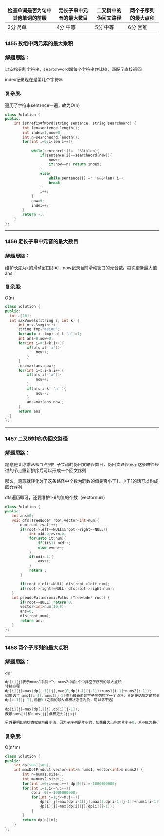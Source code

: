 

| 检查单词是否为句中其他单词的前缀 | 定长子串中元音的最大数目 | 二叉树中的伪回文路径 | 两个子序列的最大点积 |
| -------------------------------- | ------------------------ | -------------------- | -------------------- |
| 3分 简单                         | 4分 中等                 | 5分 中等             | 6分 困难             |

### 1455 数组中两元素的最大乘积

### 解题思路：

以空格分割字符串，seartchword跟每个字符串作比较，匹配了直接返回

index记录现在是第几个字符串

### 复杂度:

遍历了字符串sentence一遍，故为O(n)

```C++
class Solution {
public:
    int isPrefixOfWord(string sentence, string searchWord) {
        int len=sentence.length();
        int index=1,now=0;
        int n=searchWord.length();
        for(int i=0;i<len;i++){
            
            while(sentence[i]!=' '&&i<len){
                if(sentence[i]==searchWord[now]){
                    now++;
                    if(now==n) return index;
                }
                else{
                    while(sentence[i]!=' '&&i<len) i++;
                    break;
                }
                i++;
            }
            now=0;
            index++;
        }
        return -1;
    }
};
```

-----

### 1456  定长子串中元音的最大数目

### 解题思路：

维护长度为k的滑动窗口即可，now记录当前滑动窗口的元音数，每次更新最大值ans

### 复杂度:

O(n)

  ```c++
class Solution {
public:
    int a[26];
    int maxVowels(string s, int k) {
        int n=s.length();
        string tmp="aeiou";
        for(auto it:tmp) a[it-'a']=1;    
        int ans=0,now=0;
        for(int i=0;i<k;i++){
            if(a[s[i]-'a']){
                now++;
            }
        }
        ans=max(ans,now);
        for(int i=k;i<n;i++){
            if(a[s[i]-'a']){
                now++;
            }
            if(a[s[i-k]-'a']){
                now--;
            }
            ans=max(ans,now);
        }
        return ans;
    }
};
  ```



----

### 1457 二叉树中的伪回文路径

### 解题思路：

题意是让你求从根节点到叶子节点的伪回文路径数目，伪回文路径表示这条路径经过的节点重新排序后可以形成一个回文序列

那么，题意就转化为了这条路径中个数为奇数的值是否小于1，小于1的话可以构成回文序列

dfs遍历即可，还要维护1-9的值的个数（vector<int>num)

 ```c++
class Solution {
public:
    int ans=0;
    void dfs(TreeNode* root,vector<int>num){
        num[root->val]++;
        if(root->left==NULL&&root->right==NULL){
            int odd=0,even=0;
            for(auto it:num){
                if(it&1) odd++;
                else even++;
            }
            if(odd<=1){
                ans++;
            } 
            return ;
        }
        
        if(root->left!=NULL) dfs(root->left,num);
        if(root->right!=NULL) dfs(root->right,num);
    }
    int pseudoPalindromicPaths (TreeNode* root) {
        if(root==NULL) return 0;
        vector<int>num(10,0);
        ans=0;
        dfs(root,num);
        return ans;
    }
};
 ```



----

### 1458   两个子序列的最大点积

### 解题思路：

dp

```c++
dp[i][j]表示nums1中前i个，nums2中前j个中非空子序列的最大点积
转移方程
dp[i][j]=max(dp[i-1][j],max(0,dp[i-1][j-1])+nums1[i-1]*nums2[j-1]);
如果选了nums1[i-1],nums2[j-1]作为最新的非空子序列的下一个点积，肯定要选择之前的最大点积状态
dp[i-1][j-1],或者0（之前的最大点积状态值为负，可以都不选）
    
dp[i][j]=max(dp[i][j],dp[i][j-1]);
表示nums[i]和nums[jj]点积更大(jj<j)
    
另外要把其他状态赋值为最小值，因为子序列是非空的，如果最大点积仍然小于0，若不赋为最小值，答案可能为0，不符合条件
```

### 复杂度:

O(n*m)

```c++
class Solution {
public:
    int dp[505][505];
    int maxDotProduct(vector<int>& nums1, vector<int>& nums2) {
        int n=nums1.size();
        int m=nums2.size();
        for(int i=0;i<=m;i++) dp[0][i]=-1000000000;
        for(int i=1;i<=n;i++){
            dp[i][0]=-1000000000;
            for(int j=1;j<=m;j++){
                dp[i][j]=max(dp[i-1][j],max(0,dp[i-1][j-1])+nums1[i-1]*nums2[j-1]);
                dp[i][j]=max(dp[i][j],dp[i][j-1]);
            }
        }
        return dp[n][m];
    }
};
```

